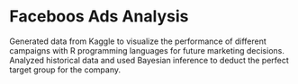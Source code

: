 # Faceboos Ads Analysis
Generated data from Kaggle to visualize the performance of different campaigns with R programming languages for future marketing decisions.
Analyzed historical data and used Bayesian inference to deduct the perfect target group for the company.
